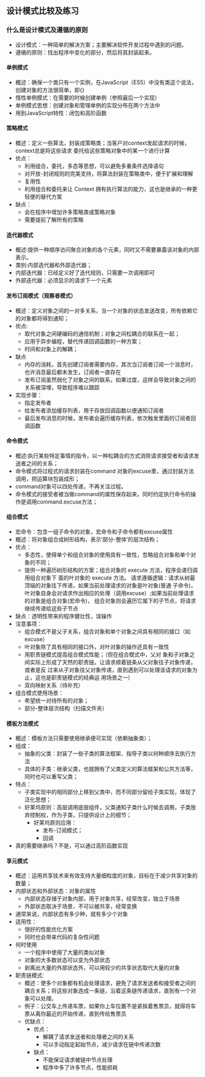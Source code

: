 ## 设计模式比较及练习
### 什么是设计模式及遵循的原则
- 设计模式：一种简单的解决方案；主要解决软件开发过程中遇到的问题。
- 遵循的原则：找出程序中变化的部分，然后将其封装起来。
#### 单例模式
- 概述：确保一个类只有一个实例，在JavaScript（ES5）中没有类这个说法，创建对象的方法很简单，即{}
- 惰性单例模式：在需要的时候创建单例（参照最后一个实现）
- 单例模式思想：创建对象和管理单例的实现分布在两个方法中
- 用到JavaScript特性：闭包和高阶函数
#### 策略模式
- 概述：定义一些算法，封装成策略类；当客户对context发起请求的时候，context总是将这些请求
  委托给这些策略对象中的某一个进行计算
- 优点：
    - 利用组合，委托，多态等思想，可以避免多重条件选择语句
    - 对开放-封闭规则的完美支持，将算法封装在策略类中，便于扩展和理解
    - 复用性
    - 利用组合和委托来让 Context 拥有执行算法的能力，这也是继承的一种更轻便的替代方案
- 缺点：
    - 会在程序中增加许多策略类或策略对象
    - 需要提前了解所有的策略
#### 迭代器模式
- 概述:提供一种顺序访问聚合对象的各个元素，同时又不需要暴露该对象的内部表示。
- 类别:内部迭代器和外部迭代器；
- 内部迭代器：已经定义好了迭代规则，只需要一次调用即可
- 外部迭代器：必须显示的请求下一个元素

#### 发布订阅模式（观察者模式）
- 概述：定义对象之间的一对多关系，当一个对象的状态发送改变，所有依赖它的对象都将得到通知；
- 优点:
    - 取代对象之间硬编码的通信机制；对象之间松耦合的联系在一起；
    - 应用于异步编程，替代传递回调函数的一种方案；
    - 时间和对象上的解耦；
- 缺点
    - 内存的消耗，首先创建订阅者需要内存，其次当订阅者订阅一个消息时，也许消息最后都未发生，订阅者一直存在
    - 发布订阅虽然弱化了对象之间的联系，如果过度，这样会导致对象之间的关系被深埋，导致程序难以跟踪
- 实现步骤：
    - 指定发布者
    - 给发布者添加缓存列表，用于存放回调函数以便通知订阅者
    - 最后发布消息的时候，发布者会遍历缓存列表，依次触发里面的订阅者回调函数
#### 命令模式
- 概述:执行某些特定事情的指令，以一种松耦合的方式消除请求接受者和请求发送者之间的关系；
- 命令模式将过程式的请求封装在command 对象的excuse里，通过封装方法调用，把运算块包装成形；
- command对象可以四处传递，不再关注过程。
- 命令模式的接受者被当做command的属性保存起来，同时约定执行命令的操作是调用command.excuse方法；

#### 组合模式
- 宏命令：包含一组子命令的对象，宏命令和子命令都有excuse属性
- 概述：将对象组合成树形结构，表示‘部分-整体’的层次结构；
- 优点：
    - 多态性，使得单个和组合对象的使用具有一致性，忽略组合对象和单个对象的不同；
    - 提供一种遍历树形结构的方案；组合对象的 execute 方法，程序会递归调用组合对象下 面的叶对象的 execute 方法。
请求遵循逻辑：请求从树最顶端的对象往下传递，如果当前处理请求的对象是叶对象(普通 子命令)，叶对象自身会对请求作出相应的处理（调用excuse）;如果当前处理请求的对象是组合对象(宏命令)， 组合对象则会遍历它属下的子节点，将请求继续传递给这些子节点
- 缺点：透明性带来的程序健壮性，误操作
- 注意事项：
    - 组合模式不是父子关系，组合对象和单个对象之间具有相同的接口（如excuse）
    - 叶对象除了具有相同的接口外，对叶对象的操作还具有一致性
    - 用职责链模式提高组合模式性能；（但在组合模式中，父对 象和子对象之间实际上形成了天然的职责链。让请求顺着链条从父对象往子对象传递，或者是反 过来从子对象往父对象传递，直到遇到可以处理该请求的对象为止，这也是职责链模式的经典运 用场景之一）
    - 双向映射关系（待补充）
- 组合模式使用场景：
    - 希望统一对待所有的对象；
    - 部分-整体层次结构（扫描文件夹）
#### 模板方法模式
- 概述：模板方法只需要使用继承便可实现（依赖抽象类）；
- 组成：
    - 抽象的父类：封装了一些子类的算法框架、指导子类以何种顺序去执行方法
    - 具体的子类：继承父类，也就拥有了父类定义的算法框架和公共方法等，同时也可以重写父类；
- 特点：
    - 子类实现中的相同部分上移到父类中，而不同部分留给子类实现，体现了泛化思想；
    - 好莱坞原则：高层调用底层组件，父类通知子类什么时候去调用，子类放弃控制权，作为子类，只提供设计上的细节；
        - 好莱坞原则应用：
            - 发布-订阅模式；
            - 回调
- 真的需要继承吗？不是，可以通过高阶函数实现
#### 享元模式
- 概述：运用共享技术来有效支持大量细粒度的对象，目标在于减少共享对象的数量；
- 内部状态和外部状态：对象的属性
    - 内部状态存储于对象内部，用于对象共享，经常改变，独立于场景
    - 外部状态取决于场景，不可以被共享，经常变换
- 通常来说，内部状态有多少种，就有多少个对象
- 适用性：
    - 很好的性能优化方案
    - 同时也会带来代码的复杂性问题
- 何时使用
    - 一个程序中使用了大量的类似对象
    - 对象的大多数状态可以变为外部状态
    - 剥离出大量的外部状态外，可以用较少的共享状态取代大量的对象
- 职责链模式:
    - 概述：使多个对象都有机会处理请求，避免了请求发送者和接受者之间的耦合关系；将这些对象连成一条链，沿着这条链传递请求，直到有一个对象可以处理。
    - 例子：公交车上传递车票，如果你上车位置不是紧挨着售票员，就得将车票从离你最近的开始传递，直到传给售票员
    - 优缺点：
        - 优点：
            - 解耦了请求发送者和处理者之间的关系
            - 可以手动指定起始节点，减少请求在链中传递次数
        - 缺点：
            - 不能保证请求被链中节点处理
            - 程序中多了许多节点，性能损耗



